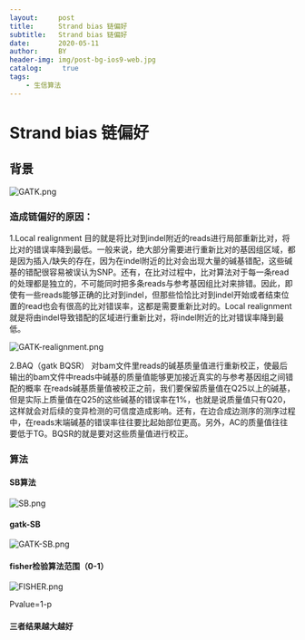 ```yaml
---
layout:     post
title:      Strand bias 链偏好
subtitle:   Strand bias 链偏好
date:       2020-05-11
author:     BY
header-img: img/post-bg-ios9-web.jpg
catalog: 	 true
tags:
    - 生信算法
---
```


# Strand bias 链偏好
## 背景
![GATK.png](https://upload-images.jianshu.io/upload_images/15500891-64fe39367e89e6bf.png?imageMogr2/auto-orient/strip%7CimageView2/2/w/1240)


### 造成链偏好的原因：
1.Local realignment
目的就是将比对到indel附近的reads进行局部重新比对，将比对的错误率降到最低。一般来说，绝大部分需要进行重新比对的基因组区域，都是因为插入/缺失的存在，因为在indel附近的比对会出现大量的碱基错配，这些碱基的错配很容易被误认为SNP。还有，在比对过程中，比对算法对于每一条read的处理都是独立的，不可能同时把多条reads与参考基因组比对来排错。因此，即使有一些reads能够正确的比对到indel，但那些恰恰比对到indel开始或者结束位置的read也会有很高的比对错误率，这都是需要重新比对的。Local realignment就是将由indel导致错配的区域进行重新比对，将indel附近的比对错误率降到最低。

![GATK-realignment.png](https://upload-images.jianshu.io/upload_images/15500891-34bd5e2375fb8fb2.png?imageMogr2/auto-orient/strip%7CimageView2/2/w/1240)



2.BAQ（gatk BQSR）
对bam文件里reads的碱基质量值进行重新校正，使最后输出的bam文件中reads中碱基的质量值能够更加接近真实的与参考基因组之间错配的概率
在reads碱基质量值被校正之前，我们要保留质量值在Q25以上的碱基，但是实际上质量值在Q25的这些碱基的错误率在1%，也就是说质量值只有Q20，这样就会对后续的变异检测的可信度造成影响。还有，在边合成边测序的测序过程中，在reads末端碱基的错误率往往要比起始部位更高。另外，AC的质量值往往要低于TG。BQSR的就是要对这些质量值进行校正。



### 算法
#### SB算法

![SB.png](https://upload-images.jianshu.io/upload_images/15500891-2ca4f246e643975f.png?imageMogr2/auto-orient/strip%7CimageView2/2/w/1240)

#### gatk-SB
![GATK-SB.png](https://upload-images.jianshu.io/upload_images/15500891-78517a29149056c0.png?imageMogr2/auto-orient/strip%7CimageView2/2/w/1240)

#### fisher检验算法范围（0-1）
![FISHER.png](https://upload-images.jianshu.io/upload_images/15500891-9edbc217e261bb10.png?imageMogr2/auto-orient/strip%7CimageView2/2/w/1240)

Pvalue=1-p



#### 三者结果越大越好
